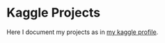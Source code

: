 # Kaggle Projects
Here I document my projects as in [my kaggle profile](https://www.kaggle.com/victorfsc).
